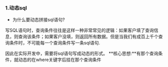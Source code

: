 ### 1.动态sql
* 为什么要动态拼接sql语句?

写SQL语句时，查询条件往往是这样一种非常常见的逻辑：如果客户填了查询信息，则查询该条件；如果客户没填，则返回所有数据。但是当我们有成百上千个查询条件时，不可能每一个查询条件写一条sql语句.

因此在实际开发中，需要将sql语句写成动态的形式。
**核心思想:**有那个查询条件，就动态的在where关键字后挂在那个查询条件